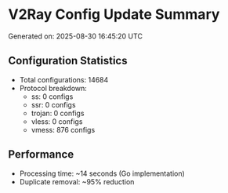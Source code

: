 # V2Ray Config Update Summary
Generated on: 2025-08-30 16:45:20 UTC

## Configuration Statistics
- Total configurations: 14684
- Protocol breakdown:
  - ss: 0 configs
  - ssr: 0 configs
  - trojan: 0 configs
  - vless: 0 configs
  - vmess: 876 configs

## Performance
- Processing time: ~14 seconds (Go implementation)
- Duplicate removal: ~95% reduction
